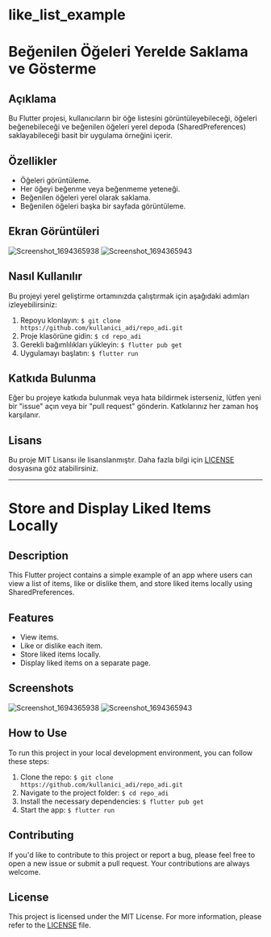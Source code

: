 # like_list_example

# Beğenilen Öğeleri Yerelde Saklama ve Gösterme

## Açıklama

Bu Flutter projesi, kullanıcıların bir öğe listesini görüntüleyebileceği, öğeleri beğenebileceği ve beğenilen öğeleri yerel depoda (SharedPreferences) saklayabileceği basit bir uygulama örneğini içerir.

## Özellikler

- Öğeleri görüntüleme.
- Her öğeyi beğenme veya beğenmeme yeteneği.
- Beğenilen öğeleri yerel olarak saklama.
- Beğenilen öğeleri başka bir sayfada görüntüleme.

## Ekran Görüntüleri

![Screenshot_1694365938](https://github.com/HaticeDilmac/like_list_example/assets/100489350/4bb6d60a-98ee-4aaa-8543-1d65e96a32a3)
![Screenshot_1694365943](https://github.com/HaticeDilmac/like_list_example/assets/100489350/0a28e142-38ce-41be-9e5f-bed09fe6260c)

## Nasıl Kullanılır

Bu projeyi yerel geliştirme ortamınızda çalıştırmak için aşağıdaki adımları izleyebilirsiniz:

1. Repoyu klonlayın: `$ git clone https://github.com/kullanici_adi/repo_adi.git`
2. Proje klasörüne gidin: `$ cd repo_adi`
3. Gerekli bağımlılıkları yükleyin: `$ flutter pub get`
4. Uygulamayı başlatın: `$ flutter run`

## Katkıda Bulunma

Eğer bu projeye katkıda bulunmak veya hata bildirmek isterseniz, lütfen yeni bir "issue" açın veya bir "pull request" gönderin. Katkılarınız her zaman hoş karşılanır.

## Lisans

Bu proje MIT Lisansı ile lisanslanmıştır. Daha fazla bilgi için [LICENSE](LICENSE) dosyasına göz atabilirsiniz.

---

# Store and Display Liked Items Locally

## Description

This Flutter project contains a simple example of an app where users can view a list of items, like or dislike them, and store liked items locally using SharedPreferences.

## Features

- View items.
- Like or dislike each item.
- Store liked items locally.
- Display liked items on a separate page.

## Screenshots


![Screenshot_1694365938](https://github.com/HaticeDilmac/like_list_example/assets/100489350/4bb6d60a-98ee-4aaa-8543-1d65e96a32a3)
![Screenshot_1694365943](https://github.com/HaticeDilmac/like_list_example/assets/100489350/0a28e142-38ce-41be-9e5f-bed09fe6260c)

## How to Use

To run this project in your local development environment, you can follow these steps:

1. Clone the repo: `$ git clone https://github.com/kullanici_adi/repo_adi.git`
2. Navigate to the project folder: `$ cd repo_adi`
3. Install the necessary dependencies: `$ flutter pub get`
4. Start the app: `$ flutter run`

## Contributing

If you'd like to contribute to this project or report a bug, please feel free to open a new issue or submit a pull request. Your contributions are always welcome.

## License

This project is licensed under the MIT License. For more information, please refer to the [LICENSE](LICENSE) file.


